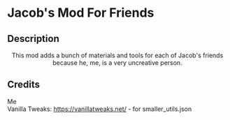 # Jacob's Mod For Friends
## Description
<p style="text-align:center">This mod adds a bunch of materials and tools for each of Jacob's friends because he, me, is a very uncreative person.</p>

## Credits
Me  
Vanilla Tweaks: https://vanillatweaks.net/ - for smaller_utils.json